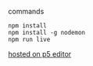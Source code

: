 commands

    npm install
    npm install -g nodemon
    npm run live

[hosted on p5 editor](https://editor.p5js.org/fchals23/present/C5_WKCRWk)
